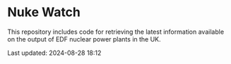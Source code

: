 # Nuke Watch

This repository includes code for retrieving the latest information available on the output of EDF nuclear power plants in the UK.

Last updated: 2024-08-28 18:12